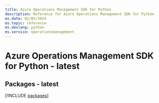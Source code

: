 ```yaml
---
title: Azure Operations Management SDK for Python
description: Reference for Azure Operations Management SDK for Python
ms.date: 02/05/2024
ms.topic: reference
ms.devlang: python
ms.service: operationsmanagement
---
```

# Azure Operations Management SDK for Python - latest
## Packages - latest
[!INCLUDE [packages](operations-management-index.md)]
